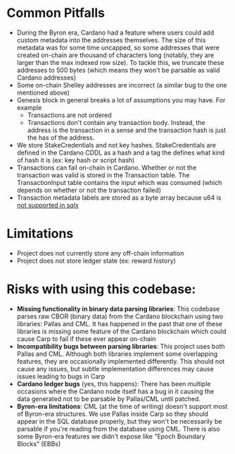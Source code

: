 # Common Pitfalls

- During the Byron era, Cardano had a feature where users could add custom metadata into the addresses themselves. The size of this metadata was for some time uncapped, so some addresses that were created on-chain are thousand of characters long (notably, they are larger than the max indexed row size). To tackle this, we truncate these addresses to 500 bytes (which means they won't be parsable as valid Cardano addresses)
- Some on-chain Shelley addresses are incorrect (a similar bug to the one mentioned above)
- Genesis block in general breaks a lot of assumptions you may have. For example
  - Transactions are not ordered
  - Transactions don't contain any transaction body. Instead, the address is the transaction in a sense and the transaction hash is just the has of the address.
- We store StakeCredentials and not key hashes. StakeCredentials are defined in the Cardano CDDL as a hash and a tag the defines what kind of hash it is (ex: key hash or script hash)
- Transactions can fail on-chain in Cardano. Whether or not the transaction was valid is stored in the Transaction table. The TransactionInput table contains the input which was consumed (which depends on whether or not the transaction failed)
- Transaction metadata labels are stored as a byte array because u64 is [not supported in sqlx](https://github.com/launchbadge/sqlx/issues/1374)

# Limitations

- Project does not currently store any off-chain information
- Project does not store ledger state (ex: reward history)

# Risks with using this codebase:

- **Missing functionality in binary data parsing libraries**: This codebase parses raw CBOR (binary data) from the Cardano blockchain using two libraries: Pallas and CML. It has happened in the past that one of these libraries is missing some feature of the Cardano blockchain which could cause Carp to fail if these ever appear on-chain
- **Incompatibility bugs between parsing libraries**: This project uses both Pallas and CML. Although both libraries implement some overlapping features, they are occasionally implemented differently. This should not cause any issues, but subtle implementation differences may cause issues leading to bugs in Carp
- **Cardano ledger bugs** (yes, this happens): There has been multiple occasions where the Cardano node itself has a bug in it causing the data generated not to be parsable by Pallas/CML until patched.
- **Byron-era limitations**: CML (at the time of writing) doesn't support most of Byron-era structures. We use Pallas inside Carp so they should appear in the SQL database properly, but they won't be necessarily be parsable if you're reading from the database using CML. There is also some Byron-era features we didn't expose like "Epoch Boundary Blocks" (EBBs)
